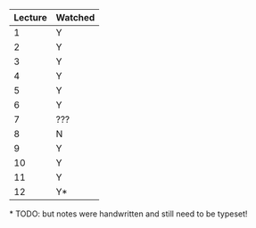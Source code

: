 Lecture | Watched
--------|---------
1 | Y
2 | Y
3 | Y
4 | Y
5 | Y
6 | Y
7 | ???
8 | N
9 | Y
10| Y
11| Y
12| Y*


\* TODO: but notes were handwritten and still need to be typeset!
